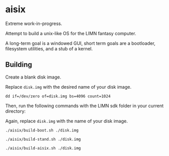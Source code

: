 # aisix

Extreme work-in-progress.

Attempt to build a unix-like OS for the LIMN fantasy computer.

A long-term goal is a windowed GUI, short term goals are a bootloader, filesystem utilities, and a stub of a kernel.

## Building

Create a blank disk image.

Replace `disk.img` with the desired name of your disk image.

`dd if=/dev/zero of=disk.img bs=4096 count=1024`

Then, run the following commands with the LIMN sdk folder in your current directory:

Again, replace `disk.img` with the name of your disk image.

`./aisix/build-boot.sh ./disk.img`

`./aisix/build-stand.sh ./disk.img`

`./aisix/build-aisix.sh ./disk.img`